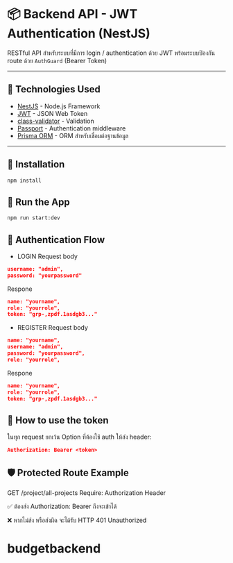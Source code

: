 # 📦 Backend API - JWT Authentication (NestJS)

RESTful API สำหรับระบบที่มีการ login / authentication ด้วย JWT พร้อมระบบป้องกัน route ด้วย `AuthGuard` (Bearer Token)

---

## 🚀 Technologies Used

- [NestJS](https://nestjs.com/) - Node.js Framework
- [JWT](https://jwt.io/) - JSON Web Token
- [class-validator](https://github.com/typestack/class-validator) - Validation
- [Passport](http://www.passportjs.org/) - Authentication middleware
- [Prisma ORM](https://www.prisma.io/) - ORM สำหรับเชื่อมต่อฐานข้อมูล

---

## 📄 Installation

```bash
npm install
```

## 🧪 Run the App

```bash
npm run start:dev
```

## 🔐 Authentication Flow

- LOGIN Request body

```json
username: "admin",
password: "yourpassword"
```

Respone

```json
name: "yourname",
role: "yourrole",
token: "grp-,zpdf.1asdgb3..."
```

- REGISTER Request body

```json
name: "yourname",
username: "admin",
password: "yourpassword",
role: "yourrole",
```

Respone

```json
name: "yourname",
role: "yourrole",
token: "grp-,zpdf.1asdgb3..."
```

## 🔐 How to use the token

ในทุก request ยกเว้น Option ที่ต้องใช้ auth ให้ส่ง header:

```json
Authorization: Bearer <token>
```

## 🛡️ Protected Route Example
GET /project/all-projects
Require: Authorization Header

✅ ต้องส่ง Authorization: Bearer <token> ถึงจะเข้าได้

❌ หากไม่ส่ง หรือส่งผิด จะได้รับ HTTP 401 Unauthorized
# budgetbackend
